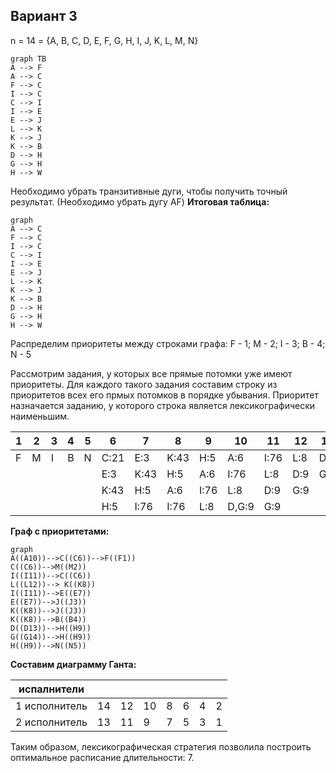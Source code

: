 ## **Вариант 3**
n = 14 = {A, B, C, D, E, F, G, H, I, J, K, L, M, N}
```mermaid
graph TB
A --> F
A --> C
F --> C
I --> C
C --> I
I --> E
E --> J
L --> K
K --> J
K --> B 
D --> H
G --> H
H --> W
```
Необходимо убрать транзитивные дуги, чтобы получить точный результат. (Необходимо убрать дугу AF)
**Итоговая таблица:**
```mermaid
graph 
A --> C
F --> C
I --> C
C --> I
I --> E
E --> J
L --> K
K --> J
K --> B 
D --> H
G --> H
H --> W
```
Распределим приоритеты между строками графа: 
F - 1; M - 2; I - 3; B - 4; N - 5

Рассмотрим задания, у которых все прямые потомки уже имеют приоритеты.
Для каждого такого задания составим строку из приоритетов всех его прмых потомков в порядке убывания.
Приоритет назначается заданию, у которого строка является лексикографически наименьшим.

|1|2|3|4|5|  6 |  7 | 8  | 9  | 10  | 11 | 12 | 13 |14|
|-|-|-|-|-|----|----|----|----|-----|----|----|----|--|
|F|M|I|B|N|C:21|E:3 |K:43|H:5 |A:6  |I:76|L:8 |D:9 |G |     
| | | | | |E:3 |K:43|H:5 |A:6 |I:76 |L:8 |D:9 |G:9 |  |
| | | | | |K:43|H:5 |A:6 |I:76|L:8  |D:9 |G:9 |    |  |
| | | | | |H:5 |I:76|I:76|L:8 |D,G:9|G:9 |    |    |  |

**Граф с приоритетами:**
```mermaid
graph 
A((A10))-->C((C6))-->F((F1))
C((C6))-->M((M2))
I((I11))-->C((C6))
L((L12))--> K((K8))
I((I11))-->E((E7))
E((E7))-->J((J3))
K((K8))-->J((J3))
K((K8))-->B((B4))
D((D13))-->H((H9))
G((G14))-->H((H9))
H((H9))-->N((N5))
```


**Составим диаграмму Ганта:**  

| испалнители   |      |      |      |    |   |   |   |
|---------------|------|------|------|----|---|---|---|
| 1 исполнитель | 14   | 12   | 10   | 8  | 6 | 4 | 2 |
| 2 исполнитель | 13   | 11   | 9    | 7  | 5 | 3 | 1 |

Таким образом, лексикографическая стратегия позволила построить оптимальное расписание длительности: 7.
